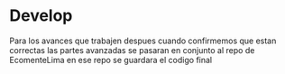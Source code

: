 # Develop
Para los avances que trabajen
despues cuando confirmemos que estan correctas las partes avanzadas
se pasaran en conjunto al repo de EcomenteLima
en ese repo se guardara el codigo final


